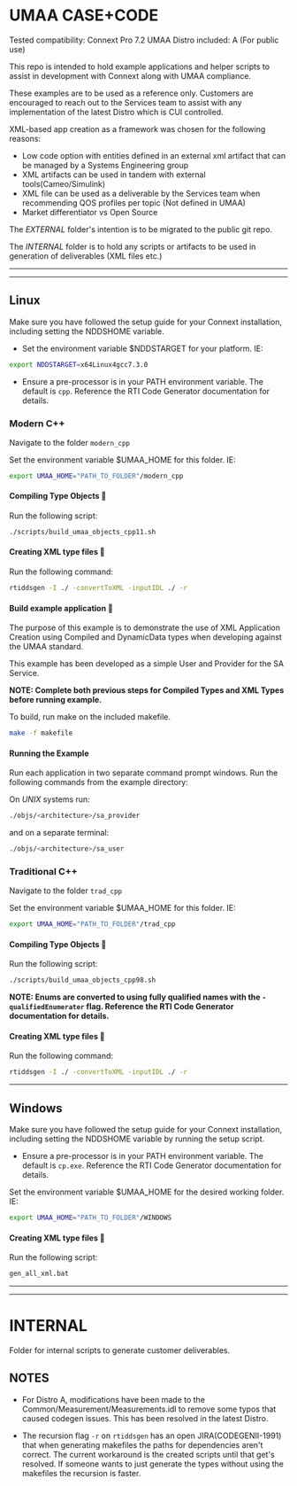 # UMAA CASE+CODE

Tested compatibility: Connext Pro 7.2
UMAA Distro included:  A (For public use)

This repo is intended to hold example applications and helper scripts 
to assist in development with Connext along with UMAA compliance.

These examples are to be used as a reference only. 
Customers are encouraged to reach out to the Services team to assist with any 
implementation of the latest Distro which is CUI controlled.

XML-based app creation as a framework was chosen for the following reasons:
- Low code option with entities defined in an external xml artifact that can be 
    managed by a Systems Engineering group
- XML artifacts can be used in tandem with external tools(Cameo/Simulink)
- XML file can be used as a deliverable by the Services team when recommending
    QOS profiles per topic (Not defined in UMAA)
- Market differentiator vs Open Source

The *EXTERNAL* folder's intention is to be migrated to the public git repo.

The *INTERNAL* folder is to hold any scripts or artifacts to be used in generation
of deliverables (XML files etc.)


--------------------------------------------------------------------------------
--------------------------------------------------------------------------------

## Linux
Make sure you have followed the setup guide for your Connext installation, 
including setting the NDDSHOME variable.

- Set the environment variable $NDDSTARGET for your platform. IE:
```sh
export NDDSTARGET=x64Linux4gcc7.3.0
```
- Ensure a pre-processor is in your PATH environment variable.
The default is `cpp`. Reference the RTI Code Generator documentation for details.

### Modern C++
Navigate to the folder `modern_cpp`

Set the environment variable $UMAA_HOME for this folder. IE:
```sh
export UMAA_HOME="PATH_TO_FOLDER"/modern_cpp
```

#### Compiling Type Objects :wrench:
Run the following script:
```sh
./scripts/build_umaa_objects_cpp11.sh
```

#### Creating XML type files :wrench:
Run the following command:
```sh
rtiddsgen -I ./ -convertToXML -inputIDL ./ -r
```

#### Build example application :wrench:
The purpose of this example is to demonstrate the use of XML Application Creation
using Compiled and DynamicData types when developing against the UMAA standard.

This example has been developed as a simple User and Provider for the SA Service.

**NOTE: Complete both previous steps for Compiled Types and XML Types before running example.**

To build, run make on the included makefile.

```sh
make -f makefile
```
#### Running the Example

Run each application in two separate command prompt windows. Run the
following commands from the example directory:

On *UNIX* systems run:

```sh
./objs/<architecture>/sa_provider
```

and on a separate terminal:
```sh
./objs/<architecture>/sa_user
```

### Traditional C++
Navigate to the folder `trad_cpp`

Set the environment variable $UMAA_HOME for this folder. IE:
```sh
export UMAA_HOME="PATH_TO_FOLDER"/trad_cpp
```

#### Compiling Type Objects :wrench:
Run the following script:
```sh
./scripts/build_umaa_objects_cpp98.sh
```
**NOTE: Enums are converted to using fully qualified names with the 
    `-qualifiedEnumerater` flag.
Reference the RTI Code Generator documentation for details.**

#### Creating XML type files :wrench:
Run the following command:
```sh
rtiddsgen -I ./ -convertToXML -inputIDL ./ -r
```
--------------------------------------------------------------------------------

## Windows

Make sure you have followed the setup guide for your Connext installation, 
including setting the NDDSHOME variable by running the setup script.

- Ensure a pre-processor is in your PATH environment variable.
The default is `cp.exe`. Reference the RTI Code Generator documentation for details.

Set the environment variable $UMAA_HOME for the desired working folder. IE:
```sh
export UMAA_HOME="PATH_TO_FOLDER"/WINDOWS
```

#### Creating XML type files :wrench:
Run the following script:
```sh
gen_all_xml.bat
```

--------------------------------------------------------------------------------
--------------------------------------------------------------------------------

# INTERNAL
Folder for internal scripts to generate customer deliverables.

## NOTES
- For Distro A, modifications have been made to the Common/Measurement/Measurements.idl 
to remove some typos that caused codegen issues. This has been resolved in the latest Distro.

- The recursion flag `-r` on `rtiddsgen` has an open JIRA(CODEGENII-1991) that 
when generating makefiles the paths for dependencies aren't correct. The current 
workaround is the created scripts until that get's resolved.
If someone wants to just generate the types without using the makefiles the recursion is faster.